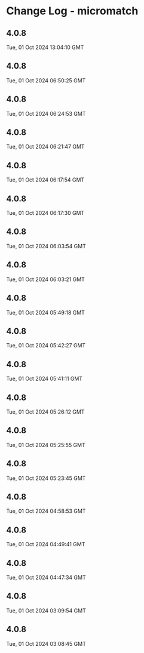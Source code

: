# Change Log - micromatch

<!-- This log was last generated on Tue, 01 Oct 2024 13:04:10 GMT and should not be manually modified. -->

<!-- Start content -->

## 4.0.8

Tue, 01 Oct 2024 13:04:10 GMT

## 4.0.8

Tue, 01 Oct 2024 06:50:25 GMT

## 4.0.8

Tue, 01 Oct 2024 06:24:53 GMT

## 4.0.8

Tue, 01 Oct 2024 06:21:47 GMT

## 4.0.8

Tue, 01 Oct 2024 06:17:54 GMT

## 4.0.8

Tue, 01 Oct 2024 06:17:30 GMT

## 4.0.8

Tue, 01 Oct 2024 06:03:54 GMT

## 4.0.8

Tue, 01 Oct 2024 06:03:21 GMT

## 4.0.8

Tue, 01 Oct 2024 05:49:18 GMT

## 4.0.8

Tue, 01 Oct 2024 05:42:27 GMT

## 4.0.8

Tue, 01 Oct 2024 05:41:11 GMT

## 4.0.8

Tue, 01 Oct 2024 05:26:12 GMT

## 4.0.8

Tue, 01 Oct 2024 05:25:55 GMT

## 4.0.8

Tue, 01 Oct 2024 05:23:45 GMT

## 4.0.8

Tue, 01 Oct 2024 04:58:53 GMT

## 4.0.8

Tue, 01 Oct 2024 04:49:41 GMT

## 4.0.8

Tue, 01 Oct 2024 04:47:34 GMT

## 4.0.8

Tue, 01 Oct 2024 03:09:54 GMT

## 4.0.8

Tue, 01 Oct 2024 03:08:45 GMT
